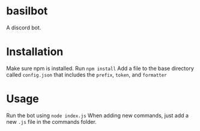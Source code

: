 # basilbot
A discord bot.

# Installation
Make sure npm is installed. Run `npm install`
Add a file to the base directory called `config.json` that includes the `prefix`, `token`, and `formatter`

# Usage
Run the bot using `node index.js`
When adding new commands, just add a new `.js` file in the commands folder.
